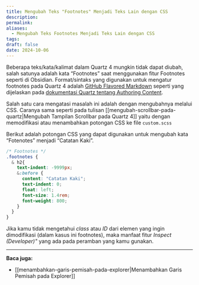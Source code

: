 ```yaml
---
title: Mengubah Teks "Footnotes" Menjadi Teks Lain dengan CSS
description: 
permalink: 
aliases:
  - Mengubah Teks Footnotes Menjadi Teks Lain dengan CSS
tags: 
draft: false
date: 2024-10-06
---
```

Beberapa teks/kata/kalimat dalam Quartz 4 mungkin tidak dapat diubah, salah satunya adalah kata “Footnotes” saat menggunakan fitur Footnotes seperti di Obsidian. Format/sintaks yang digunakan untuk mengatur footnotes pada Quartz 4 adalah [GitHub Flavored Markdown](https://docs.github.com/en/get-started/writing-on-github/getting-started-with-writing-and-formatting-on-github/basic-writing-and-formatting-syntax) seperti yang dijelaskan pada [dokumentasi Quartz tentang Authoring Content](https://quartz.jzhao.xyz/authoring-content).

Salah satu cara mengatasi masalah ini adalah dengan mengubahnya melalui CSS. Caranya sama seperti pada tulisan [[mengubah-scrollbar-pada-quartz|Mengubah Tampilan Scrollbar pada Quartz 4]] yaitu dengan memodifikasi atau menambahkan potongan CSS ke file `custom.scss`

Berikut adalah potongan CSS yang dapat digunakan untuk mengubah kata “Fotenotes” menjadi “Catatan Kaki”. 
```css
/* Footnotes */
.footnotes {
  & h2{
    text-indent: -9999px;
    &:before {
      content: "Catatan Kaki";
      text-indent: 0;
      float: left;
      font-size: 1.4rem;
      font-weight: 800;
    }
  }
}
```


Jika kamu tidak mengetahui *class* atau *ID* dari elemen yang ingin dimodifikasi (dalam kasus ini footnotes), maka manfaat fitur *Inspect (Developer)"* yang ada pada peramban yang kamu gunakan.


---
**Baca juga:**
- [[menambahkan-garis-pemisah-pada-explorer|Menambahkan Garis Pemisah pada Explorer]] 